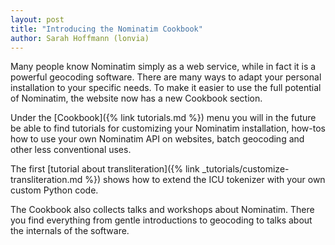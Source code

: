 ```yaml
---
layout: post
title: "Introducing the Nominatim Cookbook"
author: Sarah Hoffmann (lonvia)
---
```


Many people know Nominatim simply as a web service, while in fact it is
a powerful geocoding software. There are many ways to adapt your personal
installation to your specific needs. To make it easier to use the full
potential of Nominatim, the website now has a new Cookbook
section.

Under the [Cookbook]({% link tutorials.md %}) menu you will in the future be able to
find tutorials for customizing your Nominatim installation, how-tos how
to use your own Nominatim API on websites, batch geocoding and other less
conventional uses.

The first [tutorial about transliteration]({% link _tutorials/customize-transliteration.md %})
shows how to extend the ICU tokenizer with your own custom Python code.

The Cookbook also collects talks and workshops about Nominatim. There you
find everything from gentle introductions to geocoding to talks about the
internals of the software.




